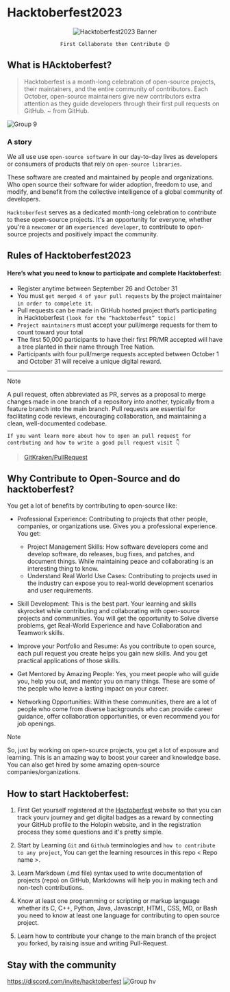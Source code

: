 # Hacktoberfest2023

<div align="center">
  
![Hacktoberfest2023 Banner](https://github.com/ClubToCode/Hacktoberfest2023/assets/97173586/062e4d15-9fc5-4cb1-9852-00cfbdc80b29)

 `First Collaborate then Contribute 😊`

</div>

## What is HAcktoberfest?

> Hacktoberfest is a month-long celebration of open-source projects, their maintainers, and the entire community of contributors. Each October, open-source maintainers give new contributors extra attention as they guide developers through their first pull requests on GitHub.
~ from GitHub.

![Group 9](https://github.com/ClubToCode/Hacktoberfest2023/assets/97173586/a6a977d3-19b9-4aee-902a-80cb61a98d60)

### A story
We all use use `open-source software` in our day-to-day lives as developers or consumers of products that rely on `open-source libraries`.

These software are created and maintained by people and organizations. Who open source their software for wider adoption, freedom to use, and
modify, and benefit from the collective intelligence of a global community of developers.

`Hacktoberfest` serves as a dedicated month-long celebration to contribute to these open-source projects. It's an opportunity for everyone, whether you're a `newcomer` or an `experienced developer`, to contribute to open-source projects and positively impact the community.

## Rules of Hacktoberfest2023

#### Here’s what you need to know to participate and complete Hacktoberfest:

- Register anytime between September 26 and October 31
- You must `get merged 4 of your pull requests` by the project maintainer `in order to compelete it`. 
- Pull requests can be made in GitHub hosted project that’s participating in Hacktoberfest `(look for the “hacktoberfest” topic)`
- `Project maintainers` must accept your pull/merge requests for them to count toward your total
- The first 50,000 participants to have their first PR/MR accepted will have a tree planted in their name through Tree Nation.
- Participants with four pull/merge requests accepted between October 1 and October 31 will receive a unique digital reward.

--------------------------------------------------------------------------------------------------------------------------------------------------------------------------

>[!NOTE]
>A pull request, often abbreviated as PR, serves as a proposal to merge changes made in one branch of a repository into another, typically from a feature branch into the main branch. Pull requests are essential for facilitating code reviews, encouraging collaboration, and maintaining a clean, well-documented codebase.

`If you want learn more about how to open an pull request for contrbuting and how to write a good pull request visit 👇`
>[GitKraken/PullRequest](https://www.gitkraken.com/learn/git/tutorials/what-is-a-pull-request-in-git)


## Why Contribute to Open-Source and do hacktoberfest?
You get a lot of benefits by contributing to open-source like: 

- Professional Experience:  Contributing to projects that other people, companies, or organizations use. Gives you a professional experience. You get:
  - Project Management Skills: How software developers come and develop software, do releases, bug fixes, and patches, and document things. While maintaining peace and collaborating is an interesting thing to know.
  - Understand Real World Use Cases: Contributing to projects used in the industry can expose you to real-world development scenarios and user requirements.
    
- Skill Development: This is the best part. Your learning and skills skyrocket while contributing and collaborating with open-source projects and communities. You will get the opportunity to Solve diverse problems, get Real-World Experience and have Collaboration and Teamwork skills.

- Improve your Portfolio and Resume: As you contribute to open source, each pull request you create helps you gain new skills. And you get practical applications of those skills.

- Get Mentored by Amazing People: Yes, you meet people who will guide you, help you out, and mentor you on many things. These are some of the people who leave a lasting impact on your career.

- Networking Opportunities: Within these communities, there are a lot of people who come from diverse backgrounds who can provide career guidance, offer collaboration opportunities, or even recommend you for job openings.

>[!NOTE]
>So, just by working on open-source projects, you get a lot of exposure and learning. This is an amazing way to boost your career and knowledge base. You can also get hired by some amazing open-source companies/organizations.

## How to start Hacktoberfest: 

1. First Get yourself registered at the [Hactoberfest](https://hacktoberfest.com/auth/) website so that you can track yourv journey and get digital badges as a reward by connecting your GitHub profile to the Holopin website, and in the registration process they some questions and it's pretty simple.
   
1. Start by Learning `Git` and `Github` terminologies and `how to contribute to any project`, You can get the learning resources in this repo < Repo name >.

1. Learn Markdown (.md file) syntax used to write documentation of projects (repo) on GitHub, Markdowns will help you in making tech and non-tech contributions. 

1. Know at least one programming or scripting or markup language whether its C, C++, Python, Java, Javascript, HTML, CSS, MD, or Bash you need to know at least one language for contributing to open source project.

1. Learn how to contribute your change to the main branch of the project you forked, by raising issue and writing Pull-Request.


## Stay with the community

https://discord.com/invite/hacktoberfest
![Group hv](https://github.com/ClubToCode/Hacktoberfest2023/assets/97173586/483f1b72-e931-4bbb-8c9b-69ad73ad1926)

   













